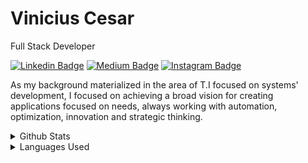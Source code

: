 # Vinicius Cesar

Full Stack Developer

[![Linkedin Badge](https://img.shields.io/badge/-LinkedIn-1919ff?style=flat-square&logo=Linkedin&logoColor=white&link=https://www.linkedin.com/in/viniciusanchieta/)](https://www.linkedin.com/in/viniciusanchieta/) 
[![Medium Badge](https://img.shields.io/badge/-Medium-000?style=flat-square&logo=Medium&logoColor=white&&link=https://medium.com/@viniciusanchieta)](https://medium.com/@viniciusanchieta)
[![Instagram Badge](https://img.shields.io/badge/-Instagram-purple?style=flat-square&logo=Instagram&logoColor=white&link=https://www.instagram.com/iamviniciuscesar/)](https://www.instagram.com/iamviniciuscesar/)

As my background materialized in the area of T.I focused on systems' development, I focused on achieving a broad vision for creating applications focused on needs, always working with automation, optimization, innovation and strategic thinking.

<details>
  <summary>Github Stats</summary>
  <img src="https://github-readme-stats.vercel.app/api?username=viniciusanchieta&&show_icons=true&title_color=222222&icon_color=5658dd&text_color=333333&bg_color=ffffff">
</details>

<details>
  <summary>Languages Used</summary>
  <img src="https://github-readme-stats.vercel.app/api/top-langs/?username=viniciusanchieta&layout=compact&bg_color=ffffff&text_color=333333">
</details>
<br/>
